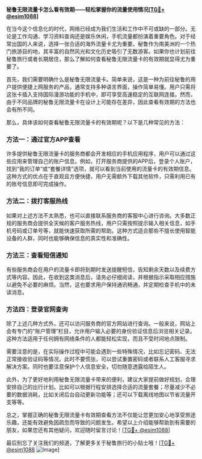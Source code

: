 **秘鲁无限流量卡怎么看有效期——轻松掌握你的流量使用情况[[TG💪+ @esim1088](https://t.me/s/esim1088)]**

在当今这个信息化的时代，网络已经成为我们生活和工作中不可或缺的一部分。无论是工作沟通、学习资料查询还是娱乐休闲，手机流量都扮演着重要角色。对于经常出国的人来说，选择一张合适的海外流量卡尤为重要。秘鲁作为南美洲的一个热门旅游目的地，其丰富的自然风光和文化历史吸引了无数游客。如果你也计划前往秘鲁旅行或者长期居住，那么了解如何查看秘鲁无限流量卡的有效期就显得尤为重要了。

首先，我们需要明确什么是秘鲁无限流量卡。简单来说，这是一种为前往秘鲁的用户提供便捷上网服务的产品，通常支持多种语言界面，操作简单易懂。用户只需将这张卡插入支持国际漫游功能的手机中，即可享受高速稳定的互联网连接。然而，由于不同品牌的秘鲁无限流量卡在设计上可能存在差异，因此查看有效期的方法也会有所不同。

那么，具体该如何查看秘鲁无限流量卡的有效期呢？以下是几种常见的方法：

### 方法一：通过官方APP查看

许多提供秘鲁无限流量卡的服务商都会开发相应的手机应用程序，用户可以通过这些应用来管理自己的账户信息。例如，打开服务商提供的APP后，登录个人账户，找到“我的订单”或“套餐详情”选项，就可以看到当前使用的流量卡的有效期信息。这种方式的优点在于直观且方便快捷，用户无需额外下载其他软件，只需利用已有的账号信息即可完成操作。

### 方法二：拨打客服热线

如果对上述方法不太熟悉，也可以直接联系服务商的客服中心进行咨询。大多数正规的服务商会提供全天候的客户服务热线，用户只需按照提示输入相关信息，如手机号码或订单号等，就能快速获取所需的帮助。这种方式适合那些不擅长使用智能设备的人群，同时也能够确保信息的真实性和准确性。

### 方法三：查看短信通知

有些服务商会在用户的流量卡即将到期时发送提醒短信，告知剩余天数以及续费方式等内容。因此，在收到这类消息后，请务必仔细阅读，并根据指示采取相应措施以避免不必要的麻烦。当然，这也要求用户保持通讯畅通，并定期检查手机中的未读消息。

### 方法四：登录官网查询

除了上述几种方式外，还可以访问服务商的官方网站进行查询。一般来说，网站上会有专门的“账户管理”栏目，允许用户输入必要的身份验证信息后浏览相关记录。这种方法适用于任何拥有网络条件的人都能轻松实现，而且不受时间地点限制。

需要注意的是，在实际操作过程中可能会遇到一些特殊情况，比如忘记密码、无法正常接收验证码等情况。此时不要慌张，可以尝试重置密码或者联系人工客服寻求解决方案。同时也要注意保护个人信息安全，切勿随意透露给陌生人。

此外，为了更好地利用秘鲁无限流量卡带来的便利，建议大家提前做好规划，合理安排自己的出行计划。比如可以根据行程安排选择合适的流量套餐；尽量减少不必要的数据消耗，比如关闭后台自动更新功能等；还可以下载离线地图以节省流量开支等等。

总之，掌握正确的秘鲁无限流量卡有效期查看方法不仅能让您更加安心地享受旅途乐趣，还能有效避免因疏忽而导致的问题发生。希望以上介绍能够帮助到有需要的朋友，如果您还有其他疑问，欢迎随时留言讨论！[[TG💪+ @esim1088](https://t.me/s/esim1088)]

最后别忘了关注我们的频道，了解更多关于秘鲁旅行的小贴士哦！[[TG💪+ @esim1088](https://t.me/s/esim1088) ![Image](https://i.postimg.cc/4NQfJmqS/Snipaste-2025-05-13-00-14-12.png)]